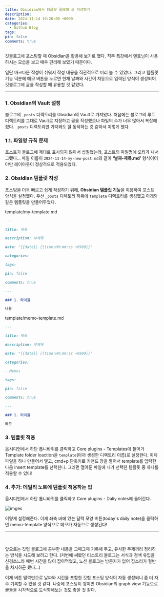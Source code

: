```yaml
---
title: Obsidian에서 템플릿 활용해 글 작성하기
description: 
date: 2024-11-14 19:20:00 +0900
categories:
  - Github Blog
tags: 
pin: false
comments: true
---
```

깃블로그에 포스팅할 때 Obsidian을 활용해 보기로 했다. 직무 특강에서 멘토님이 사용하시는 모습을 보고 매우 편리해 보였기 때문이다.   

일단 마크다운 작성이 쉬워서 작성 내용을 직관적으로 미리 볼 수 있었다. 그리고 템플릿 기능 덕분에 메모 버튼을 누르면 현재 날짜와 시간이 자동으로 입력된 양식이 생성되어 깃블로그에 글을 작성할 때 유용할 것 같았다.

---

### 1. Obsidian의 Vault 설정

블로그의 `_posts` 디렉토리를 Obsidian의 Vault로 가져왔다. 처음에는 블로그의 루트 디렉토리를 그대로 Vault로 지정하고 글을 작성했으나 파일의 수가 너무 많아서 복잡해졌다. `_posts` 디렉토리만 가져와도 잘 동작하는 것 같아서 이렇게 했다. 

### 1.1. 파일명 규칙 문제

포스트가 블로그에 제대로 표시되지 않아서 삽질했는데, 포스트의 파일명에 오타가 나서 그랬다... 파일 이름이 `2024-11-14-my-new-post.md`와 같이 **‘날짜-제목.md’** 형식이어야만 레이아웃이 정상적으로 적용되었다.

### 2. Obsidian 템플릿 작성

포스팅을 더욱 빠르고 쉽게 작성하기 위해, **Obsidian 템플릿 기능**을 이용하여 포스트 양식을 설정했다. 우선 `_posts` 디렉토리 하위에 `templete` 디렉토리를 생성했고 아래와 같은 템플릿을 만들어두었다.

template/my-template.md
```markdown
---

title: 제목

description: 부제목

date: "{{date}} {{time:HH:mm:ss +0900}}"

categories:

tags:

pin: false

comments: true

---

### 1. 타이틀

내용
```

template/memo-template.md
```markdown
---

title: 제목

description: 부제목

date: "{{date}} {{time:HH:mm:ss +0900}}"

categories:

- Memos

tags:

pin: false

comments: true

---

### 1. 타이틀

메모
```


### 3. 템플릿 적용
옵시디언에서 하단 톱니바퀴를 클릭하고 Core plugins - Templates에 들어가 Template folder loaction을 `template`(아까 생성한 디렉토리 이름)로 설정한다.
이제 파일을 하나 만들어서 열고, cmd+p 단축키로 커맨드 창을 열어서 template를 입력한 다음 Insert template를 선택한다. 그러면 열어둔 파일에 내가 선택한 템플릿 중 하나를 적용할 수 있다!

### 4. 추가: 데일리 노트에 템플릿 적용하는 법
옵시디언에서 하단 톱니바퀴를 클릭하고 Core plugins - Daliy notes에 들어간다.  

![imges](images/스크린샷2024-11-14오후6.33.16.png)

이렇게 설정해준다. 이제 좌측 바에 있는 달력 모양 버튼(today's daily note)을 클릭하면 memo-template 양식으로 메모가 자동으로 생성된다!    

___  
<br/>

앞으로는 깃헙 블로그에 공부한 내용을 그때그때 기록해 두고, 유사한 주제끼리 정리하는 방식을 시도해 보려고 한다. (저번에 써봤던 티스토리 블로그는 서식과 검색 유입을 신경쓰느라 매번 시간을 많이 잡아먹었고, 노션 블로그는 방문자가 없어 잡소리가 절반을 차지하곤 했다...)   

이제 버튼 딸깍만으로 날짜와 시간을 포함한 깃헙 포스팅 양식이 자동 생성되니 좀 더 자주 기록할 수 있을 것 같다. 나중에 포스팅이 쌓이면 Obsidian의 graph view 기능으로 글들을 시각적으로 도식화해보는 것도 좋을 것 같다.